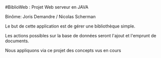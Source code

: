 #BiblioWeb : Projet Web serveur en JAVA

Binôme: Joris Demandre / Nicolas Scherman

Le but de cette application est de gérer une bibliothèque simple.

Les actions possibles sur la base de données seront l'ajout et l'emprunt de documents.

Nous appliquons via ce projet des concepts vus en cours